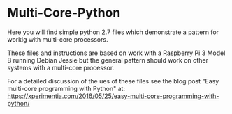 # Multi-Core-Python
Here you will find simple python 2.7 files which demonstrate a pattern for workig with multi-core processors.

These files and instructions are based on work with a Raspberry Pi 3 Model B running Debian Jessie but the general pattern should work on other systems with a multi-core processor.

For a detailed discussion of the ues of these files see the blog post "Easy muiti-core programming with Python" at:
https://xperimentia.com/2016/05/25/easy-muiti-core-programming-with-python/
